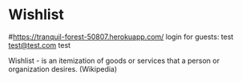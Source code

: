 # Wishlist
#https://tranquil-forest-50807.herokuapp.com/
login for guests:
test
test@test.com
test


Wishlist - is an itemization of goods or services that a person or organization desires. (Wikipedia)

